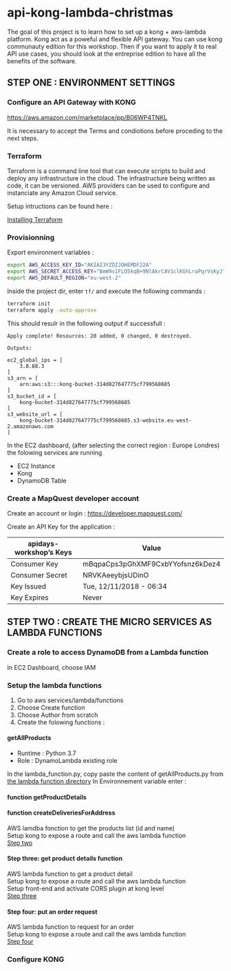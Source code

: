 # api-kong-lambda-christmas

The goal of this project is to learn how to set up a kong + aws-lambda platform.
Kong act as a poweful and flexible API gateway. You can use kong communauty edition for this workshop. Then if you want to apply it to real API use cases, you should look at the entreprise edition to have all the benefits of the software.

## STEP ONE : ENVIRONMENT SETTINGS

### Configure an API Gateway with KONG

https://aws.amazon.com/marketplace/pp/B06WP4TNKL

It is necessary to accept the Terms and condiotions before proceding to the next steps.

### Terraform

Terraform is a command line tool that can execute scripts to build and deploy any infrastructure in the cloud.
The infrastructure being written as code, it can be versioned.
AWS providers can be used to configure and instanciate any Amazon Cloud service.

Setup intructions can be found here : 

[Installing Terraform](https://learn.hashicorp.com/terraform/getting-started/install.html#installing-terraform)

### Provisionning

Export environment variables : 
```sh
export AWS_ACCESS_KEY_ID="AKIAI3YZDZJOHEMDF22A"
export AWS_SECRET_ACCESS_KEY="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"
export AWS_DEFAULT_REGION="eu-west-2"
```

Inside the project dir, enter `tf/` and execute the following commands :
```sh
terraform init
terraform apply -auto-approve
```

This should resulr in the following output if successfull :

```
Apply complete! Resources: 20 added, 0 changed, 0 destroyed.

Outputs:

ec2_global_ips = [
    3.8.88.3
]
s3_arn = [
    arn:aws:s3:::kong-bucket-314d827647775cf799568685
]
s3_bucket_id = [
    kong-bucket-314d827647775cf799568685
]
s3_website_url = [
    kong-bucket-314d827647775cf799568685.s3-website.eu-west-2.amazonaws.com
]
```

In the EC2 dashboard, (after selecting the correct region : Europe Londres) the folowing services are running 

* EC2 Instance
* Kong
* DynamoDB Table


### Create a MapQuest developer account

Create an account or login : https://developer.mapquest.com/

Create an API Key for the application :


| apidays-workshop’s Keys | Value |
|------------|------------|
| Consumer Key | mBqpaCps3pGhXMF9CxbYYofsnz6kDez4 |
| Consumer Secret | NRVKAeeybjsUDinO |
| Key Issued | Tue, 12/11/2018 - 06:34 |
| Key Expires | Never |



## STEP TWO : CREATE THE MICRO SERVICES AS LAMBDA FUNCTIONS

### Create a role to access DynamoDB from a Lambda function

In EC2 Dashboard, choose IAM


### Setup the lambda functions

1. Go to aws services/lambda/functions
2. Choose Create function
3. Choose Author from scratch 
4. Create the folowing functions :

#### getAllProducts

* Runtime : Python 3.7
* Role : DynamoLambda existing role

In the lambda_function.py, copy paste the content of getAllProducts.py from [the lambda function directory](./getAllProducts/)
In Environnement variable enter :

#### function getProductDetails

#### function createDeliveriesForAddress

AWS lamdba fonction to get the products list (id and name)
<br/>Setup kong to expose a route and call the aws lambda function
<br/>[Step two](./workshop/step2/step2.md)

#### Step three: get product details function 

AWS lambda function to get a product detail
<br/>Setup kong to expose a route and call the aws lambda function
<br/>Setup front-end and activate CORS plugin at kong level
<br/>[Step three](./workshop/step3/step3.md)

#### Step four: put an order request

AWS lambda function to request for an order
<br/>Setup kong to expose a route and call the aws lambda function
<br/>[Step four](./workshop/step4/step4.md)

### Configure KONG

